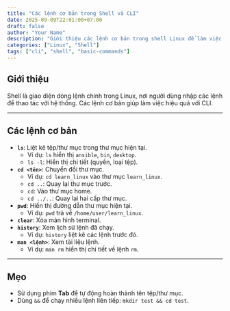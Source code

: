 ```yaml
---
title: "Các lệnh cơ bản trong Shell và CLI"
date: 2025-09-09T22:01:00+07:00
draft: false
author: "Your Name"
description: "Giới thiệu các lệnh cơ bản trong shell Linux để làm việc với giao diện dòng lệnh (CLI)."
categories: ["Linux", "Shell"]
tags: ["cli", "shell", "basic-commands"]
---
```


## Giới thiệu
Shell là giao diện dòng lệnh chính trong Linux, nơi người dùng nhập các lệnh để thao tác với hệ thống. Các lệnh cơ bản giúp làm việc hiệu quả với CLI.

---

## Các lệnh cơ bản
- **`ls`**: Liệt kê tệp/thư mục trong thư mục hiện tại.
  - Ví dụ: `ls` hiển thị `ansible`, `bin`, `desktop`.
  - `ls -l`: Hiển thị chi tiết (quyền, loại tệp).
- **`cd <tên>`**: Chuyển đổi thư mục.
  - Ví dụ: `cd learn_linux` vào thư mục `learn_linux`.
  - `cd ..`: Quay lại thư mục trước.
  - `cd`: Vào thư mục home.
  - `cd ../..`: Quay lại hai cấp thư mục.
- **`pwd`**: Hiển thị đường dẫn thư mục hiện tại.
  - Ví dụ: `pwd` trả về `/home/user/learn_linux`.
- **`clear`**: Xóa màn hình terminal.
- **`history`**: Xem lịch sử lệnh đã chạy.
  - Ví dụ: `history` liệt kê các lệnh trước đó.
- **`man <lệnh>`**: Xem tài liệu lệnh.
  - Ví dụ: `man rm` hiển thị chi tiết về lệnh `rm`.

---

## Mẹo
- Sử dụng phím **Tab** để tự động hoàn thành tên tệp/thư mục.
- Dùng `&&` để chạy nhiều lệnh liên tiếp: `mkdir test && cd test`.